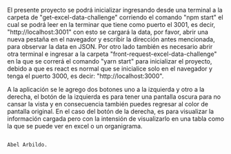 El presente proyecto se podrá inicializar ingresando desde una terminal a la carpeta de "get-excel-data-challenge"
corriendo el comando "npm start" el cual se podrá leer en la terminar que tiene como puerto el 3001, es decir,
"http://localhost:3001" con esto se cargará la data, por favor, abrir una nueva pestaña en el navegador y escribir
la dirección antes mencionada, para observar la data en JSON.
Por otro lado también es necesario abrir otra terminal e ingresar a la carpeta "front-request-excel-data-challenge"
en la que se correrá el comando "yarn start" para inicializar el proyecto, debido a que es react es normal que se
inicialice solo en el navegador y tenga el puerto 3000, es decir: "http://localhost:3000".

A la aplicación se le agrego dos botones uno a la izquierda y otro a la derecha, el botón de la izquierda es para
tener una pantalla oscura para no cansar la vista y en consecuencia también puedes regresar al color de pantalla
original.
En el caso del botón de la derecha, es para visualizar la información cargada pero con la intensión de visualizarlo
en una tabla como la que se puede ver en excel o un organigrama.


                                                                                            Abel Arbildo.